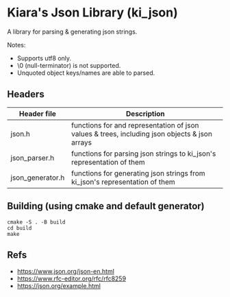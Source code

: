 # Kiara's Json Library (ki_json)

A library for parsing & generating json strings.

Notes:

- Supports utf8 only.
- \0 (null-terminator) is not supported.
- Unquoted object keys/names are able to parsed.

## Headers

| Header file | Description |
| --- | --- |
| json.h | functions for and representation of json values & trees, including json objects & json arrays |
| json_parser.h | functions for parsing json strings to ki_json's representation of them |
| json_generator.h | functions for generating json strings from ki_json's representation of them |

## Building (using cmake and default generator)

    cmake -S . -B build
    cd build
    make

## Refs

- https://www.json.org/json-en.html
- https://www.rfc-editor.org/rfc/rfc8259
- https://json.org/example.html